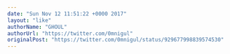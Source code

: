 ```yaml
---
date: "Sun Nov 12 11:51:22 +0000 2017"
layout: "like"
authorName: "GHOUL"
authorUrl: "https://twitter.com/0mnigul"
originalPost: "https://twitter.com/0mnigul/status/929677998839574530"
---
```

